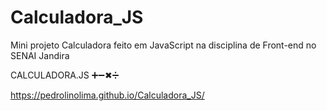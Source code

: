 # Calculadora_JS
Mini projeto Calculadora feito em JavaScript na disciplina de Front-end no SENAI Jandira


CALCULADORA.JS ➕➖✖➗

https://pedrolinolima.github.io/Calculadora_JS/
